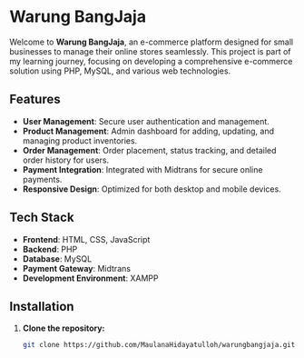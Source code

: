 # Warung BangJaja

Welcome to **Warung BangJaja**, an e-commerce platform designed for small businesses to manage their online stores seamlessly. This project is part of my learning journey, focusing on developing a comprehensive e-commerce solution using PHP, MySQL, and various web technologies.

## Features

- **User Management**: Secure user authentication and management.
- **Product Management**: Admin dashboard for adding, updating, and managing product inventories.
- **Order Management**: Order placement, status tracking, and detailed order history for users.
- **Payment Integration**: Integrated with Midtrans for secure online payments.
- **Responsive Design**: Optimized for both desktop and mobile devices.

## Tech Stack

- **Frontend**: HTML, CSS, JavaScript
- **Backend**: PHP
- **Database**: MySQL
- **Payment Gateway**: Midtrans
- **Development Environment**: XAMPP

## Installation

1. **Clone the repository:**

   ```bash
   git clone https://github.com/MaulanaHidayatulloh/warungbangjaja.git
